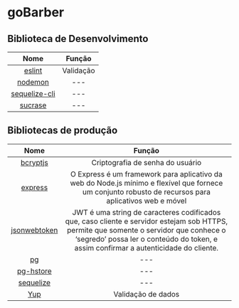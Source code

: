 # goBarber

## Biblioteca de Desenvolvimento

|                                 Nome                                 |  Função   |
| :------------------------------------------------------------------: | :-------: |
|                    [eslint](https://eslint.org/)                     | Validação |
|                    [nodemon](https://nodemon.io/)                    |    ---    |
| [sequelize-cli](https://sequelize.org/master/manual/migrations.html) |    ---    |
|           [sucrase](https://www.npmjs.com/package/sucrase)           |    ---    |

## Bibliotecas de produção

|                            Nome                            |                                                                                                             Função                                                                                                             |
| :--------------------------------------------------------: | :----------------------------------------------------------------------------------------------------------------------------------------------------------------------------------------------------------------------------: |
|     [bcryptjs](https://www.npmjs.com/package/bcryptjs)     |                                                                                                Criptografia de senha do usuário                                                                                                |
|          [express](https://expressjs.com/pt-br/)           |                                     O Express é um framework para aplicativo da web do Node.js mínimo e flexível que fornece um conjunto robusto de recursos para aplicativos web e móvel                                      |
| [jsonwebtoken](https://www.npmjs.com/package/jsonwebtoken) | JWT é uma string de caracteres codificados que, caso cliente e servidor estejam sob HTTPS, permite que somente o servidor que conhece o ‘segredo’ possa ler o conteúdo do token, e assim confirmar a autenticidade do cliente. |
|           [pg](https://www.npmjs.com/package/pg)           |                                                                                                              ---                                                                                                               |
|    [pg-hstore](https://www.npmjs.com/package/pg-hstore)    |                                                                                                              ---                                                                                                               |
|            [sequelize](https://sequelize.org/)             |                                                                                                              ---                                                                                                               |
|          [Yup](https://www.npmjs.com/package/yup)          |                                                                                                       Validação de dados                                                                                                       |
